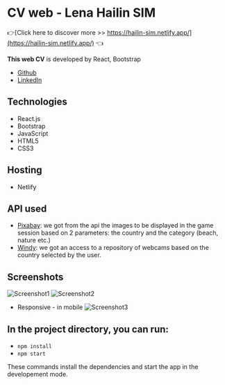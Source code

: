 # CV web - Lena Hailin SIM
👉[Click here to discover more >> https://hailin-sim.netlify.app/](https://hailin-sim.netlify.app/) 👈 

**This web CV** is developed by React, Bootstrap
* [Github](https://github.com/Lenasim) 
* [LinkedIn](https://www.linkedin.com/in/lena-hailin-sim/)


## Technologies

* React.js
* Bootstrap
* JavaScript
* HTML5
* CSS3

## Hosting

* Netlify 

## API used

* [Pixabay](https://pixabay.com/api/docs/): we got from the api the images to be displayed in the game session based on 2 parameters: the country and the category (beach, nature etc.)
* [Windy](https://api.windy.com/webcams/docs): we got an access to a repository of webcams based on the country selected by the user.

## Screenshots

![Screenshot1](https://user-images.githubusercontent.com/58567573/85022842-272ffb00-b174-11ea-9d74-9b6e1d2a597b.png)
![Screenshot2](https://user-images.githubusercontent.com/58567573/85022848-27c89180-b174-11ea-88e1-6f81bcf1168a.png)
* Responsive - in mobile
![Screenshot3](https://user-images.githubusercontent.com/58567573/85022851-27c89180-b174-11ea-87fa-0cdd2f502a4d.png)


## In the project directory, you can run:
* `npm install`
* `npm start`

These commands install the dependencies and start the app in the developement mode.
